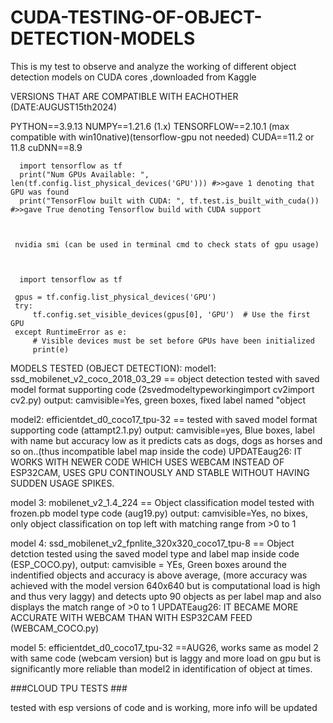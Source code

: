 # CUDA-TESTING-OF-OBJECT-DETECTION-MODELS
This is my test to observe and analyze the working of different object detection models on CUDA cores ,downloaded from Kaggle

VERSIONS THAT ARE COMPATIBLE WITH EACHOTHER (DATE:AUGUST15th2024)

PYTHON==3.9.13
NUMPY==1.21.6 (1.x)
TENSORFLOW==2.10.1 (max compatible with win10native)(tensorflow-gpu not needed)
CUDA==11.2 or 11.8
cuDNN==8.9



      import tensorflow as tf
      print("Num GPUs Available: ", len(tf.config.list_physical_devices('GPU'))) #>>gave 1 denoting that GPU was found
      print("TensorFlow built with CUDA: ", tf.test.is_built_with_cuda())  #>>gave True denoting Tensorflow build with CUDA support



     nvidia smi (can be used in terminal cmd to check stats of gpu usage)



      import tensorflow as tf

     gpus = tf.config.list_physical_devices('GPU')
     try:
         tf.config.set_visible_devices(gpus[0], 'GPU')  # Use the first GPU
     except RuntimeError as e:
         # Visible devices must be set before GPUs have been initialized
         print(e)






MODELS TESTED (OBJECT DETECTION):
model1: ssd_mobilenet_v2_coco_2018_03_29 == object detection tested with saved model format supporting code (2svedmodeltypeworkingimport cv2import cv2.py)
         output: camvisible=Yes, green boxes, fixed label named "object



model2: efficientdet_d0_coco17_tpu-32 == tested with saved model format supporting code (attampt2.1.py)
         output: camvisible=yes, Blue boxes, label with name but accuracy low as it predicts cats as dogs, dogs as horses and so on..(thus incompatible          label map inside the code)
          UPDATEaug26: IT WORKS WITH NEWER CODE WHICH USES WEBCAM INSTEAD OF ESP32CAM, USES GPU CONTINOUSLY AND STABLE WITHOUT HAVING SUDDEN USAGE SPIKES.



model 3: mobilenet_v2_1.4_224 == Object classification model tested with frozen.pb model type code (aug19.py) 
         output: camvisible=Yes, no bixes, only object classification on top left with matching range from >0 to 1



model 4: ssd_mobilenet_v2_fpnlite_320x320_coco17_tpu-8 == Object detction tested using the saved model type and label map inside code (ESP_COCO.py),
          output: camvisible = YEs, Green boxes around the indentified objects and accuracy is above average, (more accuracy was achieved with the model           version 640x640 but is computational load is high and thus very laggy) and detects upto 90 objects as per label map and also displays the match range of >0 to 1
           UPDATEaug26: IT BECAME MORE ACCURATE WITH WEBCAM THAN WITH ESP32CAM FEED (WEBCAM_COCO.py)

           
model 5:  efficientdet_d0_coco17_tpu-32 ==AUG26, works same as model 2 with same code (webcam version) but is laggy and more load on gpu but is significantly more reliable than model2 in identification of object at times.



###CLOUD TPU TESTS ###

tested with esp versions of code and is working, more info will be updated
